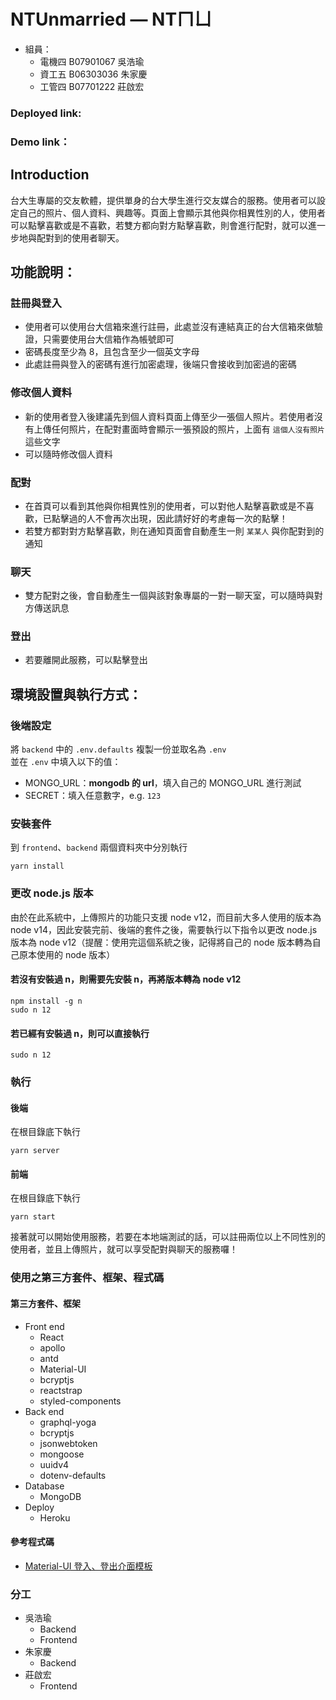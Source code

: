 # NTUnmarried — NTㄇㄩ
- 組員：
    - 電機四 B07901067 吳浩瑜
    - 資工五 B06303036 朱家慶
    - 工管四 B07701222 莊啟宏
### Deployed link: 
### Demo link： 

## Introduction
台大生專屬的交友軟體，提供單身的台大學生進行交友媒合的服務。使用者可以設定自己的照片、個人資料、興趣等。頁面上會顯示其他與你相異性別的人，使用者可以點擊喜歡或是不喜歡，若雙方都向對方點擊喜歡，則會進行配對，就可以進一步地與配對到的使用者聊天。

## 功能說明：
### 註冊與登入
- 使用者可以使用台大信箱來進行註冊，此處並沒有連結真正的台大信箱來做驗證，只需要使用台大信箱作為帳號即可
- 密碼長度至少為 8，且包含至少一個英文字母
- 此處註冊與登入的密碼有進行加密處理，後端只會接收到加密過的密碼
### 修改個人資料
- 新的使用者登入後建議先到個人資料頁面上傳至少一張個人照片。若使用者沒有上傳任何照片，在配對畫面時會顯示一張預設的照片，上面有 `這個人沒有照片` 這些文字
- 可以隨時修改個人資料
### 配對
- 在首頁可以看到其他與你相異性別的使用者，可以對他人點擊喜歡或是不喜歡，已點擊過的人不會再次出現，因此請好好的考慮每一次的點擊！
- 若雙方都對對方點擊喜歡，則在通知頁面會自動產生一則 `某某人` 與你配對到的通知
### 聊天
- 雙方配對之後，會自動產生一個與該對象專屬的一對一聊天室，可以隨時與對方傳送訊息
### 登出
- 若要離開此服務，可以點擊登出

## 環境設置與執行方式：
### 後端設定
將 `backend` 中的 `.env.defaults` 複製一份並取名為 `.env`  
並在 `.env` 中填入以下的值：
- MONGO_URL：**mongodb 的 url**，填入自己的 MONGO_URL 進行測試
- SECRET：填入任意數字，e.g. `123`
### 安裝套件
到 `frontend`、`backend` 兩個資料夾中分別執行
```
yarn install
```
### 更改 node.js 版本
由於在此系統中，上傳照片的功能只支援 node v12，而目前大多人使用的版本為 node v14，因此安裝完前、後端的套件之後，需要執行以下指令以更改 node.js 版本為 node v12（提醒：使用完這個系統之後，記得將自己的 node 版本轉為自己原本使用的 node 版本）
#### 若沒有安裝過 n，則需要先安裝 n，再將版本轉為 node v12 
```
npm install -g n
sudo n 12
``` 
#### 若已經有安裝過 n，則可以直接執行
```
sudo n 12
```
### 執行
#### 後端
在根目錄底下執行
```
yarn server
```
#### 前端
在根目錄底下執行
```
yarn start
```
接著就可以開始使用服務，若要在本地端測試的話，可以註冊兩位以上不同性別的使用者，並且上傳照片，就可以享受配對與聊天的服務囉！


### 使用之第三方套件、框架、程式碼
#### 第三方套件、框架
- Front end
    - React
    - apollo
    - antd
    - Material-UI
    - bcryptjs
    - reactstrap
    - styled-components
- Back end
    - graphql-yoga
    - bcryptjs
    - jsonwebtoken
    - mongoose
    - uuidv4
    - dotenv-defaults
- Database
    - MongoDB
- Deploy
    - Heroku
#### 參考程式碼
- [Material-UI 登入、登出介面模板](https://mui.com/zh/getting-started/templates/)
    
### 分工
- 吳浩瑜
    - Backend
    - Frontend
- 朱家慶
    - Backend
- 莊啟宏
    - Frontend

    